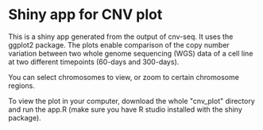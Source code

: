 # Shiny app for CNV plot
This is a shiny app generated from the output of cnv-seq. It uses the ggplot2 package.
The plots enable comparison of the copy number variation between two whole genome sequencing (WGS) data of a cell line at two different timepoints (60-days and 300-days).

You can select chromosomes to view, or zoom to certain chromosome regions.

To view the plot in your computer, download the whole "cnv_plot" directory and run the app.R (make sure you have R studio installed with the shiny package).
